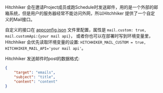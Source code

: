 Hitchhiker 会在邀请Project成员或跑Schedule时发送邮件，用的是一个外部的邮箱系统，但是用户的服务器经常不能访问外网，所以Hitchhiker 提供了一个自定义的Mail接口。

自定义的接口在 [appconfig.json](configuration-cn.md) 文件里配置，属性是 `mail.custom: true, mail.customApi:{your mail api}`， 或者你也可以在部署时写到环境变量里，Hitchhiker 会优先读取环境变量的设置: `HITCHHIKER_MAIL_CUSTOM = true, HITCHHIKER_MAIL_API='your mail api'`。

Hitchhiker 发送邮件时post的数据格式:
```json
{
    "target": "emails",
    "subject": "title", 
    "content": "content"
} 
```
